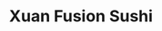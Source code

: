 ---
layout: place
title: "Xuan Fusion Sushi"
permalink: /west-virginia/barboursville/xuan-fusion-sushi.html
stateAbbr: WV
stateName: West Virginia
cityName: Barboursville
seo:
  name: "Xuan Fusion Sushi"
  type: Restaurant
  links: https://xuanfusionsushitogo.com/
description: "Xuan Fusion Sushi serves delicious sushi in Barboursville, West Virginia. Try fresh Japanese dishes for a great dining experience. Available for takeout, delivery, lunch, and dinner."
place_id: ChIJzf346XcHRogR_3h3WE0ZAZc
photos:
  - name: >-
      places/ChIJzf346XcHRogR_3h3WE0ZAZc/photos/AeeoHcKu8RrxehrK0fgjZMhDQjUcDeQsyHwsWAp6A4NbMy3ftEM-3CpGkxEN2nUulnCknanVlwJM-qsT2Er1OzDwXRahOlgtFhwUXRUVEQhA9DrW3n7NbcWXbHa1KTyke-2ICwk91xzftF5E5BZoZNwrZ_fgZhYZESY1BKH1OPm9gORgMBAZn_-h6UtAfgLszWGh5d2WwAqQiwCyYp9lpos68m239oR4OJFiuPlcf2R6gybNhqHWtZ790Ob-mOl9tP6VgCjx4P6H1x5_E7VBc5T7NYeoIx6ii_-Y1gpDbm5gvxuFwYgKuWPvuZX20yWiobDnolsL_HiEghm9VTcsVELFtzF750ASG3LywdwQrhqGkfhlljx1uqcadmRUUiitwz5KEjK9HxPV5VAQ_4mJisJizflPiTNpvSCi5DDRMeOho1svEQ
    widthPx: 4032
    heightPx: 3024
    authorAttributions:
      - displayName: Andrew Pack
        uri: https://maps.google.com/maps/contrib/115377284215997892160
        photoUri: >-
          https://lh3.googleusercontent.com/a-/ALV-UjVVUANDu9_ZRnm2uojYgY1r2lN11VzrTDTWatN1p_4jzXI5hfeJ8g=s100-p-k-no-mo
    flagContentUri: >-
      https://www.google.com/local/imagery/report/?cb_client=maps_api_places.places_api&image_key=!1e10!2sCIHM0ogKEICAgIDkjv_qDA&hl=en-US
    googleMapsUri: >-
      https://www.google.com/maps/place//data=!3m4!1e2!3m2!1sCIHM0ogKEICAgIDkjv_qDA!2e10!4m2!3m1!1s0x88460777e9f8fdcd:0x9701194d587778ff
  - name: >-
      places/ChIJzf346XcHRogR_3h3WE0ZAZc/photos/AeeoHcIpiDsFlCl7k0XB9LvVOwbjq5n85b3NVs7yOJctmfFmeBEKvyj14IMK0zYqbYmD-1N-9-4wAWlbYOSYNWf7Eau7ZS_cIMYTlRc3REd7iub0mHIQJDkPOHhp2CgN5GC4XvVCKHDameZ0CaivPrEl12K9NxUfeKY4HXclY91k8zBBd7SuVzOvEkePSDEG5h344IMJ7_FQF17IDvxRYcxrM56_-ITc85RgwI4f58j2pypHf8ToIvRcuV0vRxbuYkwPj0-3ayqwdHyTJsEuTuVJywbZsCmwtM2WK_d5oBcxYd31P90iFDY3Qql5Wlv4ElrARAdjJtxmux-AtwuwJ0yD9bCZvp3CHDRA8i8G83_RfAGOJK84IsT-_8YIQOasd0sxY9GrnuNqvng1lJaJ_u5m9bAjqkrCUyhDF_II8YO_JfZY92gG
    widthPx: 4032
    heightPx: 3024
    authorAttributions:
      - displayName: linghsuan wu (linghsuan米)
        uri: https://maps.google.com/maps/contrib/114357839983351044353
        photoUri: >-
          https://lh3.googleusercontent.com/a-/ALV-UjVcNt-yQqA0FfzjapWqRiJ2XCIcfnxg9nQCe45m9WYBSktp7RI=s100-p-k-no-mo
    flagContentUri: >-
      https://www.google.com/local/imagery/report/?cb_client=maps_api_places.places_api&image_key=!1e10!2sCIHM0ogKEICAgIDxn5TrhQE&hl=en-US
    googleMapsUri: >-
      https://www.google.com/maps/place//data=!3m4!1e2!3m2!1sCIHM0ogKEICAgIDxn5TrhQE!2e10!4m2!3m1!1s0x88460777e9f8fdcd:0x9701194d587778ff
  - name: >-
      places/ChIJzf346XcHRogR_3h3WE0ZAZc/photos/AeeoHcIJZZvRLaSRhA-baaPlyYRNZt9NQQOeAISphOWA0A5hfEZD43OoAOmHxIbGc1vfrraLdHHS1LHnSQOYult64HBZgZaH97v_Tg4xhJ-xaJq8mPYE0nkMh4omw0pRZxq5Hsb6z5koeCmv2ms8QvOC0rJ6PhNM-2Chinh-cuJplSriz-4KWDzjGmrtst-jIHmkQXnnWa6YL4ubJ-ynVUTH3ExarI2SnR0J_vXNCW2o0pk7EjkiZIQzekoJ2rHBVcunhoTrZZ5fkLYC_TTtXJM6qsbkWjOVTPZ3V4ealMa14rr5JOeDvcu9fMu5FOLUb1y1oHC2vaZkoHz9LQjij52R7CzztPBiQ_jPSk7jLaC2Qtaigz5Nhfkuzz6J_65WC1mUjAxo8zeG6p14vZJG8ojdEAKEg2DolnobPaH2clgg0cC8AdQ
    widthPx: 3024
    heightPx: 4032
    authorAttributions:
      - displayName: baleigh epperly
        uri: https://maps.google.com/maps/contrib/108879446701332411134
        photoUri: >-
          https://lh3.googleusercontent.com/a/ACg8ocKtCa7gnl59p8bqilad2sYGt_3kSaBXCulVg8HH0QgG8uEL1Q=s100-p-k-no-mo
    flagContentUri: >-
      https://www.google.com/local/imagery/report/?cb_client=maps_api_places.places_api&image_key=!1e10!2sCIHM0ogKEICAgIC2pvXpowE&hl=en-US
    googleMapsUri: >-
      https://www.google.com/maps/place//data=!3m4!1e2!3m2!1sCIHM0ogKEICAgIC2pvXpowE!2e10!4m2!3m1!1s0x88460777e9f8fdcd:0x9701194d587778ff
  - name: >-
      places/ChIJzf346XcHRogR_3h3WE0ZAZc/photos/AeeoHcKhZOmhPRXB9h2XwiXBFWFNS26tf0eja9QBb4dA_GEIQD86pvAVrrU7zF3EIfsErne5UWAlzkwfb1GyPy-fI4OeWJOlz94oJEMUC3PcVG_tF4UkWDCRBPZ1Ymasj79HLCY_ZVdYoBo29PBdQfTQinfnplXmDS8ttQAx7wUqtIq8xAMo68tYNTp7tjC2a_pLl-JKVkKxXVoGVGtNIJhuEtiSo1Xdv_4TPdwByorrwkzUibqpCR3giecd-8KMHntNDCZqHdFddw8nOI2ZiOOewxl0UYKsuxSgaNQYy98I_yXiIXO8mI3XiK0k5nASXyGMrOPQhiislXhbLHqKX_oB2Y2-yLs_jsYgfN-gHV1S1Qh0RTOeKz51wGQymQs2si3LBUirlxQrASPHgET9StMyLJqkOSXJ02NL1J8yTUZ4YL7uQE4
    widthPx: 720
    heightPx: 405
    authorAttributions:
      - displayName: Decidion 2
        uri: https://maps.google.com/maps/contrib/106870533731980790202
        photoUri: >-
          https://lh3.googleusercontent.com/a-/ALV-UjXxfCHSmfj8mUFfIK_NMRfDJLspKqds5tCjesj9vLIuCVZQ6h5HsA=s100-p-k-no-mo
    flagContentUri: >-
      https://www.google.com/local/imagery/report/?cb_client=maps_api_places.places_api&image_key=!1e10!2sCIHM0ogKEICAgIDJh5y71AE&hl=en-US
    googleMapsUri: >-
      https://www.google.com/maps/place//data=!3m4!1e2!3m2!1sCIHM0ogKEICAgIDJh5y71AE!2e10!4m2!3m1!1s0x88460777e9f8fdcd:0x9701194d587778ff
  - name: >-
      places/ChIJzf346XcHRogR_3h3WE0ZAZc/photos/AeeoHcL08mfX3U_LdYlS2P_xJZxrjDQeFlLIcJtGlNewOYbDhIjXhDt4FMXwQsOFZTpNEMNemxVw_6qRj6uvwmWyiy2hzdk4kzFxcVGP7AlLVD2iUb4MkRAUCZqBt3Unojnf6K8WVBfxngg8v-ZvCkbgNPJdFXNdesLrWX5Zr76DYFWwMOMKQbSBAGaHczrFmbTyysU5zrehjjq5cJ_6arf5ZGCo3k-uRxgUI2pPaXIOrDwZ7q8jvkjUDMHHVAKAjI9YoDh8Io1ASpWs0XWAE3UBC--O3sJZd5heN_fRbNPA2y8kha7GFpKK02px4XtL7F732gy_G7xW8js6gBqIWeivUNFao5IW8P8LWVOATZYI686Kiob1XxbCRqicLAoj6lfdCkDJ0B6KSW5bfrkD3bIbxP4t0eoZelVR4CUu9vJKPS1zfg
    widthPx: 4032
    heightPx: 3024
    authorAttributions:
      - displayName: Andrew Pack
        uri: https://maps.google.com/maps/contrib/115377284215997892160
        photoUri: >-
          https://lh3.googleusercontent.com/a-/ALV-UjVVUANDu9_ZRnm2uojYgY1r2lN11VzrTDTWatN1p_4jzXI5hfeJ8g=s100-p-k-no-mo
    flagContentUri: >-
      https://www.google.com/local/imagery/report/?cb_client=maps_api_places.places_api&image_key=!1e10!2sCIHM0ogKEICAgIDkjv_qTA&hl=en-US
    googleMapsUri: >-
      https://www.google.com/maps/place//data=!3m4!1e2!3m2!1sCIHM0ogKEICAgIDkjv_qTA!2e10!4m2!3m1!1s0x88460777e9f8fdcd:0x9701194d587778ff
  - name: >-
      places/ChIJzf346XcHRogR_3h3WE0ZAZc/photos/AeeoHcKuFa3ZbyfIUwWjYbNCMXibMQSy5K2LymyNhEnqqUcB6rxsSpDGQqIlsKkkypKdj84C58YOSwaS-6za1b_UNdJQBf3CuyypkABuHonA2TY0j2_jxIxLzdn_HBZhs2XMnG18STOJBuYknVuQ5BaBJaLNM1BBSZpNkCrZ6gQBK4Z4mZY_QrmMW2txae5Opy6tdK62kdcxyJa01I573uGBl-496xjx0cLcXLlrGenQB11C8qOHsHeHaY-5SfWpcrmtybpo5b_FImuvWGNHMpJH4UNskuafs7zYnGrLDV8BmSFLdBWpupYS6JsND1lYtKXoGrETpFNAYeN3wwJOzkwTnzGPGUiJZYuFSw9MCEoLQrCkRuSrt0W0vSB1tQk3-UXas_21LnhyLNNJYQ1TuCvH3voT5uzs2L9joGP90CsZTJesnmw
    widthPx: 3024
    heightPx: 4032
    authorAttributions:
      - displayName: Andrew Pack
        uri: https://maps.google.com/maps/contrib/115377284215997892160
        photoUri: >-
          https://lh3.googleusercontent.com/a-/ALV-UjVVUANDu9_ZRnm2uojYgY1r2lN11VzrTDTWatN1p_4jzXI5hfeJ8g=s100-p-k-no-mo
    flagContentUri: >-
      https://www.google.com/local/imagery/report/?cb_client=maps_api_places.places_api&image_key=!1e10!2sCIHM0ogKEICAgIDkjv_qzAE&hl=en-US
    googleMapsUri: >-
      https://www.google.com/maps/place//data=!3m4!1e2!3m2!1sCIHM0ogKEICAgIDkjv_qzAE!2e10!4m2!3m1!1s0x88460777e9f8fdcd:0x9701194d587778ff
  - name: >-
      places/ChIJzf346XcHRogR_3h3WE0ZAZc/photos/AeeoHcIRIOVDP4hSfwKAuIR4x9ssnHX8P8SqOWT0xYEb2koL1FHLQ-PZPWtbDIlQYlrBCStDyIeMOGX6SdTsevLMy23shKDn0wRdLS4ZQVKdT6F8cNRSBsgZYr_tmeXv4FcZW5G4FLdv37f1L6JLEwjgTfaFRz-3muTQRtt2OosxpxyK02loZ1F7DrlKGd8MUEYASXkSOnJvIx8UEfpEZU7uZNjt1Urt0Suc5h2FR0veZ1Bvq8eUrEKAG1kB8p_xiaIr1Y8GAq1cBCXK4sqbYBBGrMyH7XAdx0HFMKAnDD-6gNobcXRMz-p30vNBOaSyI9QyIdZmaubWBaU5MVJVUh9GVuqQAkPEL2QCWefBcXOYvSqVGAMJm4WzmZjZoNHLQLV0jIepE366bHpwlsRnZxEC4CWLi42Y6gJhLI7Xr25Zuw5Spw
    widthPx: 3007
    heightPx: 2381
    authorAttributions:
      - displayName: Gabrielle Will
        uri: https://maps.google.com/maps/contrib/114241507012362047193
        photoUri: >-
          https://lh3.googleusercontent.com/a/ACg8ocKvQIveuIZ0KMctvJapwIynUwnxBCjcQ0NEqgd482loRbPucw=s100-p-k-no-mo
    flagContentUri: >-
      https://www.google.com/local/imagery/report/?cb_client=maps_api_places.places_api&image_key=!1e10!2sCIHM0ogKEICAgIDhiNrwLw&hl=en-US
    googleMapsUri: >-
      https://www.google.com/maps/place//data=!3m4!1e2!3m2!1sCIHM0ogKEICAgIDhiNrwLw!2e10!4m2!3m1!1s0x88460777e9f8fdcd:0x9701194d587778ff
  - name: >-
      places/ChIJzf346XcHRogR_3h3WE0ZAZc/photos/AeeoHcKcDHH7xbseWvxyHBr59sCHKfhtvsEgs03B688o_u_59YCG1D2O-CddAd7Lq_ztHwXg2hTwLpsmZMPBrZ2UluQECO9TLXESfIyrmgqfNpWk2s52Rzk7X5EpqKMexjnvhZrAPzQaMsrhqQzctanPBHKiChao3_Bs4nTon-WgiScz1xgZ5Qh0a0emjd3m7G9f93HzjOLBIQqu0LREwAq5Q3AfDO3XZfxbxhUk1i5c7wL5rcGbyhSukNp04Hshga_sIIjq7XyXoUFx9D_zb-8aKpIRbGhUxMQD6m_7sRKqfVhVSoQ-0wCPPaKySkCTLrHGL2GmT-k2mzGXnFFMiHeAPE_H_Pjj65jlKcDL-mHPP6XIyNwXzJucgrpRu3_m1ONBefSFWEa3MRwUph6x-FjMW28f1Y20hbQQBtHvCWgZ5b6RpQ
    widthPx: 3912
    heightPx: 2888
    authorAttributions:
      - displayName: Edson Chen
        uri: https://maps.google.com/maps/contrib/110689192482718167639
        photoUri: >-
          https://lh3.googleusercontent.com/a-/ALV-UjWiQfcZR1uwN0evPX78Hd2xJqTEdpTQ2vuLy8hvvSx-7tnMUvf3=s100-p-k-no-mo
    flagContentUri: >-
      https://www.google.com/local/imagery/report/?cb_client=maps_api_places.places_api&image_key=!1e10!2sCIHM0ogKEICAgIDMip_5bQ&hl=en-US
    googleMapsUri: >-
      https://www.google.com/maps/place//data=!3m4!1e2!3m2!1sCIHM0ogKEICAgIDMip_5bQ!2e10!4m2!3m1!1s0x88460777e9f8fdcd:0x9701194d587778ff
  - name: >-
      places/ChIJzf346XcHRogR_3h3WE0ZAZc/photos/AeeoHcKnn5EEWha7bf7qkTRYnZrwAo7F_OxZ1Kzdey_Zfm52b-9S9ZHJrpp7F8JyFTwnP0m9bleasAwD-iqOboE17nYuLVIsjYhyIfokwXE3SYHTYHw6_PaQoHK8o_8nuvf1QweWUJ97APUmxU8OtIXO0vXkQNzOgrUE6l9YeQdCGmujsexNSXZqfRYgXlv3X_TnNh8fPhdYv0Zv5JvWR7I9-jfuXpoT9SnLhFYQEIHoEesZ0jVxRO5GT5-H8r7_BHjzeH-8eFl08GEuucq-R-pYWcAUaqZnP-gtqddPldJA1ajO-Lu79hlhlBcvcpem_lS-N7Cm27ATJQkYPMJKihhSDm25UArlIVq3Ip4eA_ijSBa0lalKjrUKyYjgoqdeuLys3jwIHHMCT18TJ48GQ65Sbq_3WnMdJKI2TcKVydwZxiDBii0
    widthPx: 3024
    heightPx: 4032
    authorAttributions:
      - displayName: Nick Shangler
        uri: https://maps.google.com/maps/contrib/115767366448838097346
        photoUri: >-
          https://lh3.googleusercontent.com/a/ACg8ocItA0_M4Oa88k7M0qELsaLV-huNpooW_XIjMsUIeRcD7iUcwA=s100-p-k-no-mo
    flagContentUri: >-
      https://www.google.com/local/imagery/report/?cb_client=maps_api_places.places_api&image_key=!1e10!2sCIHM0ogKEICAgIDv9ZjV4gE&hl=en-US
    googleMapsUri: >-
      https://www.google.com/maps/place//data=!3m4!1e2!3m2!1sCIHM0ogKEICAgIDv9ZjV4gE!2e10!4m2!3m1!1s0x88460777e9f8fdcd:0x9701194d587778ff
  - name: >-
      places/ChIJzf346XcHRogR_3h3WE0ZAZc/photos/AeeoHcK8I1wWycGlsEOHOYe3S27oqFPfY-Kpa_tGlCO2R48fGSUuc94cIT22P1PGP0SPVzMjSM0ZUqaT9ekmFPzh238rfu-tNr3Y41N2r8T5hmiOAPJ4_mK39OYmupf0oirVS3H0-uqNMcarcYh2agmGlADDI61T0N4orGP4A1aUgFSUpDymaDwsZ5FRttf5A67XW6t9x-8NjD-Fc_0vXBEx6LBmGdSxzZqUM3aEc-00N74Y7FqQElt39pd6JdgC1Fwvwz23Ma2HawdVTr3ICZBJzrAEQUiqjlZKTNClQwAeV9PheMG0n2eShlg0N_Ay3uOtzo8eOm9gseG4jMz5SGh38bICDx-5aswYM5Vyo-mvwru0VFbOE3NsBY4jj2SX1QS9yJp5Wv4nMohlwCEphb6QqSFDx-02meXvg4CTzlVBIp0TUGvL
    widthPx: 4032
    heightPx: 3024
    authorAttributions:
      - displayName: Todd Cox
        uri: https://maps.google.com/maps/contrib/109135251545140980987
        photoUri: >-
          https://lh3.googleusercontent.com/a-/ALV-UjWooiI4Cnjg7LDf5sCBiJcyw2IMt92H5tH3sGaQu3HOPhafgoup=s100-p-k-no-mo
    flagContentUri: >-
      https://www.google.com/local/imagery/report/?cb_client=maps_api_places.places_api&image_key=!1e10!2sCIHM0ogKEICAgID06-qz3AE&hl=en-US
    googleMapsUri: >-
      https://www.google.com/maps/place//data=!3m4!1e2!3m2!1sCIHM0ogKEICAgID06-qz3AE!2e10!4m2!3m1!1s0x88460777e9f8fdcd:0x9701194d587778ff
address: 6007 US-60 suite 104, Barboursville, WV 25504, USA
street: 6007 US-60 suite 104
city: Barboursville
state: WV
zip: '25504'
country: USA
neighborhood: null
latitude: '38.412860'
longitude: '-82.308950'
accessibility_options:
  wheelchairAccessibleParking: true
  wheelchairAccessibleEntrance: false
  wheelchairAccessibleRestroom: false
  wheelchairAccessibleSeating: false
business_status: OPERATIONAL
name: Xuan Fusion Sushi
google_maps_links:
  directionsUri: >-
    https://www.google.com/maps/dir//''/data=!4m7!4m6!1m1!4e2!1m2!1m1!1s0x88460777e9f8fdcd:0x9701194d587778ff!3e0
  placeUri: https://maps.google.com/?cid=10881005994691229951
  writeAReviewUri: >-
    https://www.google.com/maps/place//data=!4m3!3m2!1s0x88460777e9f8fdcd:0x9701194d587778ff!12e1
  reviewsUri: >-
    https://www.google.com/maps/place//data=!4m4!3m3!1s0x88460777e9f8fdcd:0x9701194d587778ff!9m1!1b1
  photosUri: >-
    https://www.google.com/maps/place//data=!4m3!3m2!1s0x88460777e9f8fdcd:0x9701194d587778ff!10e5
primary_type: Sushi Restaurant
opening_hours:
  regular: null
  current: null
secondary_opening_hours:
  regular:
    weekdayDescriptions: null
    type: null
  current:
    weekdayDescriptions: null
    type: null
phone: (304) 955-5519
price_level: null
price_range: $10 &ndash; $20
rating: '4.6'
rating_count: 150
website: https://xuanfusionsushitogo.com/
reviews:
  - name: >-
      places/ChIJzf346XcHRogR_3h3WE0ZAZc/reviews/ChZDSUhNMG9nS0VJQ0FnSUR2OVpqVklnEAE
    relativePublishTimeDescription: 3 months ago
    rating: 5
    text:
      text: >-
        Incredibly fresh, delicious, and creative sushi! The noodle dishes and
        seasonal ramen are also excellent! The family that runs the shop is
        always friendly and welcoming. This place is a true gem for our region
        and we come in weekly.
      languageCode: en
    originalText:
      text: >-
        Incredibly fresh, delicious, and creative sushi! The noodle dishes and
        seasonal ramen are also excellent! The family that runs the shop is
        always friendly and welcoming. This place is a true gem for our region
        and we come in weekly.
      languageCode: en
    authorAttribution:
      displayName: Nick Shangler
      uri: https://www.google.com/maps/contrib/115767366448838097346/reviews
      photoUri: >-
        https://lh3.googleusercontent.com/a/ACg8ocItA0_M4Oa88k7M0qELsaLV-huNpooW_XIjMsUIeRcD7iUcwA=s128-c0x00000000-cc-rp-mo
    publishTime: '2024-12-22T17:24:06.633050Z'
    flagContentUri: >-
      https://www.google.com/local/review/rap/report?postId=ChZDSUhNMG9nS0VJQ0FnSUR2OVpqVklnEAE&d=17924085&t=1
    googleMapsUri: >-
      https://www.google.com/maps/reviews/data=!4m6!14m5!1m4!2m3!1sChZDSUhNMG9nS0VJQ0FnSUR2OVpqVklnEAE!2m1!1s0x88460777e9f8fdcd:0x9701194d587778ff
  - name: >-
      places/ChIJzf346XcHRogR_3h3WE0ZAZc/reviews/ChZDSUhNMG9nS0VJQ0FnSURKaDV5NUx3EAE
    relativePublishTimeDescription: a year ago
    rating: 5
    text:
      text: >-
        This place has delicious food and the service was excellent the bubble
        tea was so delicious and the sushi was so good I have the Godzilla roll
        and it was quite filling I actually wanted another one because it just
        tasted so good if you're down this way try this little place out you
        will enjoy it.
      languageCode: en
    originalText:
      text: >-
        This place has delicious food and the service was excellent the bubble
        tea was so delicious and the sushi was so good I have the Godzilla roll
        and it was quite filling I actually wanted another one because it just
        tasted so good if you're down this way try this little place out you
        will enjoy it.
      languageCode: en
    authorAttribution:
      displayName: Decidion 2
      uri: https://www.google.com/maps/contrib/106870533731980790202/reviews
      photoUri: >-
        https://lh3.googleusercontent.com/a-/ALV-UjXxfCHSmfj8mUFfIK_NMRfDJLspKqds5tCjesj9vLIuCVZQ6h5HsA=s128-c0x00000000-cc-rp-mo-ba5
    publishTime: '2023-07-25T00:53:00.120186Z'
    flagContentUri: >-
      https://www.google.com/local/review/rap/report?postId=ChZDSUhNMG9nS0VJQ0FnSURKaDV5NUx3EAE&d=17924085&t=1
    googleMapsUri: >-
      https://www.google.com/maps/reviews/data=!4m6!14m5!1m4!2m3!1sChZDSUhNMG9nS0VJQ0FnSURKaDV5NUx3EAE!2m1!1s0x88460777e9f8fdcd:0x9701194d587778ff
  - name: >-
      places/ChIJzf346XcHRogR_3h3WE0ZAZc/reviews/ChdDSUhNMG9nS0VJQ0FnTUNJXzVPMTF3RRAB
    relativePublishTimeDescription: a week ago
    rating: 5
    text:
      text: >-
        The best sushi anywhere around. Get the red mountain roll, spider roll,
        and yellowtail bomb roll and you won’t regret it!
      languageCode: en
    originalText:
      text: >-
        The best sushi anywhere around. Get the red mountain roll, spider roll,
        and yellowtail bomb roll and you won’t regret it!
      languageCode: en
    authorAttribution:
      displayName: Pete Sizemore
      uri: https://www.google.com/maps/contrib/101339366637441158371/reviews
      photoUri: >-
        https://lh3.googleusercontent.com/a-/ALV-UjXLpl9yarAqVGPsax9WgR1UR8LmKwg-ejAytP5_CXctK7yRteFF=s128-c0x00000000-cc-rp-mo-ba3
    publishTime: '2025-04-06T00:16:46.003261Z'
    flagContentUri: >-
      https://www.google.com/local/review/rap/report?postId=ChdDSUhNMG9nS0VJQ0FnTUNJXzVPMTF3RRAB&d=17924085&t=1
    googleMapsUri: >-
      https://www.google.com/maps/reviews/data=!4m6!14m5!1m4!2m3!1sChdDSUhNMG9nS0VJQ0FnTUNJXzVPMTF3RRAB!2m1!1s0x88460777e9f8fdcd:0x9701194d587778ff
  - name: >-
      places/ChIJzf346XcHRogR_3h3WE0ZAZc/reviews/ChdDSUhNMG9nS0VJQ0FnSUNYMWVQczJ3RRAB
    relativePublishTimeDescription: 5 months ago
    rating: 5
    text:
      text: >-
        Just ordered tonight. Got a really large order. Almost one of every
        specialty roll, salmon and red snapper ala carte, an appetizer. About 16
        different items altogether. Everything was fresh and delicious. My new
        go to sushi place. 🍣 I love all of the rolls with Mango that we tried.
        Not a big Mango fan but it was amazing. Best sushi I have had!
      languageCode: en
    originalText:
      text: >-
        Just ordered tonight. Got a really large order. Almost one of every
        specialty roll, salmon and red snapper ala carte, an appetizer. About 16
        different items altogether. Everything was fresh and delicious. My new
        go to sushi place. 🍣 I love all of the rolls with Mango that we tried.
        Not a big Mango fan but it was amazing. Best sushi I have had!
      languageCode: en
    authorAttribution:
      displayName: Bick Slow
      uri: https://www.google.com/maps/contrib/116361179438279180580/reviews
      photoUri: >-
        https://lh3.googleusercontent.com/a/ACg8ocIo2L2klK9OS7GrpWMbOT19PzlW7EN1raADQi1nQqnKPyuKLA=s128-c0x00000000-cc-rp-mo
    publishTime: '2024-10-19T01:47:48.865450Z'
    flagContentUri: >-
      https://www.google.com/local/review/rap/report?postId=ChdDSUhNMG9nS0VJQ0FnSUNYMWVQczJ3RRAB&d=17924085&t=1
    googleMapsUri: >-
      https://www.google.com/maps/reviews/data=!4m6!14m5!1m4!2m3!1sChdDSUhNMG9nS0VJQ0FnSUNYMWVQczJ3RRAB!2m1!1s0x88460777e9f8fdcd:0x9701194d587778ff
  - name: >-
      places/ChIJzf346XcHRogR_3h3WE0ZAZc/reviews/ChdDSUhNMG9nS0VJQ0FnSURWdTUtam5RRRAB
    relativePublishTimeDescription: a year ago
    rating: 5
    text:
      text: >-
        We love supporting local. There is limited seating and nothing fancy or
        pretentious about the atmosphere. This is a gem for quality sushi. The
        owners' kids are adorable, too.
      languageCode: en
    originalText:
      text: >-
        We love supporting local. There is limited seating and nothing fancy or
        pretentious about the atmosphere. This is a gem for quality sushi. The
        owners' kids are adorable, too.
      languageCode: en
    authorAttribution:
      displayName: Ann Adkins
      uri: https://www.google.com/maps/contrib/109817069940794086182/reviews
      photoUri: >-
        https://lh3.googleusercontent.com/a/ACg8ocL1j4M0p1hind7Wmmt57WkqXHEwLNSZgGWmMWay0i9d8Dry4w=s128-c0x00000000-cc-rp-mo-ba4
    publishTime: '2023-12-17T01:41:01.193995Z'
    flagContentUri: >-
      https://www.google.com/local/review/rap/report?postId=ChdDSUhNMG9nS0VJQ0FnSURWdTUtam5RRRAB&d=17924085&t=1
    googleMapsUri: >-
      https://www.google.com/maps/reviews/data=!4m6!14m5!1m4!2m3!1sChdDSUhNMG9nS0VJQ0FnSURWdTUtam5RRRAB!2m1!1s0x88460777e9f8fdcd:0x9701194d587778ff
parking_options:
  freeParkingLot: true
  freeStreetParking: true
  valetParking: false
payment_options:
  acceptsCreditCards: true
  acceptsDebitCards: true
  acceptsCashOnly: false
  acceptsNfc: true
allow_dogs: null
curbside_pickup: null
delivery: true
dine_in: true
good_for_children: true
good_for_groups: true
good_for_sports: false
live_music: false
menu_for_children: true
outdoor_seating: false
reservable: true
restroom: true
serves_beer: null
serves_breakfast: null
serves_brunch: false
serves_cocktails: null
serves_coffee: null
serves_dinner: true
serves_dessert: null
serves_lunch: true
serves_vegetarian_food: true
serves_wine: null
takeout: true
summary: null

---